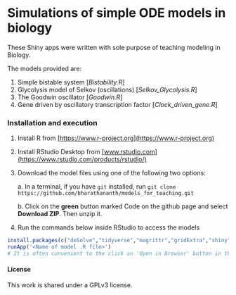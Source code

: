 # Simulations of simple ODE models in biology

These Shiny apps were written with sole purpose of teaching modeling in Biology. 

The models provided are:

1. Simple bistable system [*Bistability.R*]
2. Glycolysis model of Selkov (oscillations) [*Selkov_Glycolysis.R*]
3. The Goodwin oscillator [*Goodwin.R*]
4. Gene driven by oscillatory transcription factor [*Clock_driven_gene.R*]

### Installation and execution

1. Install R from [https://www.r-project.org](https://www.r-project.org)

2. Install RStudio Desktop from [www.rstudio.com](https://www.rstudio.com/products/rstudio/)

3. Download the model files using one of the following two options:

    a. In a terminal, if you have ``git`` installed, 
    run ``git clone https://github.com/bharathananth/models_for_teaching.git``
       
    b. Click on the **green** button marked Code on the github page and select **Download ZIP**. Then unzip it.
    
4. Run the commands below inside RStudio to access the models
```r
install.packages(c("deSolve","tidyverse","magrittr","gridExtra","shiny"))
runApp('<Name of model .R file>')
# It is often convenient to the click on 'Open in Browser' button in the new window to view the app in your browser.
```

#### License
This work is shared under a GPLv3 license.
